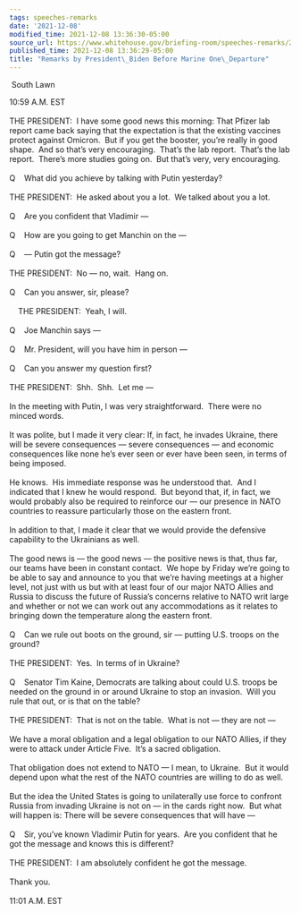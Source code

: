 ```yaml
---
tags: speeches-remarks
date: '2021-12-08'
modified_time: 2021-12-08 13:36:30-05:00
source_url: https://www.whitehouse.gov/briefing-room/speeches-remarks/2021/12/08/remarks-by-president-biden-before-marine-one-departure-10/
published_time: 2021-12-08 13:36:29-05:00
title: "Remarks by President\_Biden Before Marine One\_Departure"
---
```

 
 South Lawn

10:59 A.M. EST  
   
THE PRESIDENT:  I have some good news this morning: That Pfizer lab
report came back saying that the expectation is that the existing
vaccines protect against Omicron.  But if you get the booster, you’re
really in good shape.  And so that’s very encouraging.  That’s the lab
report.  That’s the lab report.  There’s more studies going on.  But
that’s very, very encouraging.  
   
Q    What did you achieve by talking with Putin yesterday?   
   
THE PRESIDENT:  He asked about you a lot.  We talked about you a lot.  
   
Q    Are you confident that Vladimir —  
   
Q    How are you going to get Manchin on the —  
   
Q    — Putin got the message?  
   
THE PRESIDENT:  No — no, wait.  Hang on.   
   
Q    Can you answer, sir, please?  
   
    THE PRESIDENT:  Yeah, I will.  
   
Q    Joe Manchin says —  
   
Q    Mr. President, will you have him in person —  
   
Q    Can you answer my question first?  
   
THE PRESIDENT:  Shh.  Shh.  Let me —  
   
In the meeting with Putin, I was very straightforward.  There were no
minced words.   
   
It was polite, but I made it very clear: If, in fact, he invades
Ukraine, there will be severe consequences — severe consequences — and
economic consequences like none he’s ever seen or ever have been seen,
in terms of being imposed.  
   
He knows.  His immediate response was he understood that.  And I
indicated that I knew he would respond.  But beyond that, if, in fact,
we would probably also be required to reinforce our — our presence in
NATO countries to reassure particularly those on the eastern front.   
   
In addition to that, I made it clear that we would provide the defensive
capability to the Ukrainians as well.  
   
The good news is — the good news — the positive news is that, thus far,
our teams have been in constant contact.  We hope by Friday we’re going
to be able to say and announce to you that we’re having meetings at a
higher level, not just with us but with at least four of our major NATO
Allies and Russia to discuss the future of Russia’s concerns relative to
NATO writ large and whether or not we can work out any accommodations as
it relates to bringing down the temperature along the eastern front.  
   
Q    Can we rule out boots on the ground, sir — putting U.S. troops on
the ground?  
   
THE PRESIDENT:  Yes.  In terms of in Ukraine?  
   
Q    Senator Tim Kaine, Democrats are talking about could U.S. troops be
needed on the ground in or around Ukraine to stop an invasion.  Will you
rule that out, or is that on the table?  
   
THE PRESIDENT:  That is not on the table.  What is not — they are not
—  
   
We have a moral obligation and a legal obligation to our NATO Allies, if
they were to attack under Article Five.  It’s a sacred obligation.  
   
That obligation does not extend to NATO — I mean, to Ukraine.  But it
would depend upon what the rest of the NATO countries are willing to do
as well.  
   
But the idea the United States is going to unilaterally use force to
confront Russia from invading Ukraine is not on — in the cards right
now.  But what will happen is: There will be severe consequences that
will have —  
   
Q    Sir, you’ve known Vladimir Putin for years.  Are you confident that
he got the message and knows this is different?  
   
THE PRESIDENT:  I am absolutely confident he got the message.  
   
Thank you.  
   
11:01 A.M. EST
